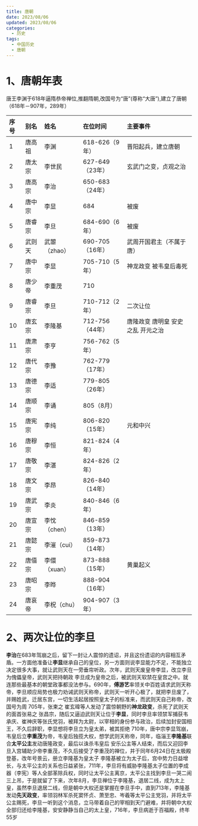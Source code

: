 ```yaml
---
title: 唐朝
date: 2023/08/06
updated: 2023/08/06
categories:
  - 历史
tags:
  - 中国历史
  - 唐朝
---
```


# 1、唐朝年表

唐王李渊于618年逼隋恭帝禅位,推翻隋朝,改国号为“唐”(尊称“大唐”),建立了唐朝（618年－907年，289年）

| 序号 |  别名   |  姓名        |  在位时间          |  主要事件                |
|:---|:------|:-----------|:---------------|:---------------------|
|  1 |  唐高祖  |  李渊        |   618-626（9年）  | 晋阳起兵，建立唐朝                     |
|  2 |  唐太宗  |  李世民       |  627-649（23年）  |  玄武门之变，贞观之治          |
|  3 |  唐高宗  |  李治        |  650-683（24年）  |                      |
|  4 |  唐中宗  |  李显        |           684  |  被废                  |
|  5 |  唐睿宗  |  李旦        |   684-690（6年）  |  被废                  |
|  6 |  武则天  |  武曌（zhao）  |  690-705（16年）  |  武周开国君主（不属于唐）        |
|  7 |  唐中宗  |  李显        |   705-710（5年）  |  神龙政变 被韦皇后毒死         |
|  8 |  唐少帝  |  李重茂       |           710  |                      |
|  9 |  唐睿宗  |  李旦        |   710-712（2年）  |  二次让位                |
| 10 |  唐玄宗  |  李隆基       |  712-756（44年）  |  唐隆政变 唐明皇 安史之乱 开元之治  |
| 11 |  唐肃宗  |  李亨        |   756-762（5年）  |                      |
| 12 |  唐代宗  |  李豫        |  762-779（17年）  |                      |
| 13 |  唐德宗  |  李适        |  779-805（26年）  |                      |
| 14 |  唐顺宗  |  李诵        |       805（8月）  |                      |
| 15 |  唐宪宗  |  李纯        |  806-820（15年）  |  元和中兴                |
| 16 |  唐穆宗  |  李恒        |   821-824（4年）  |                      |
| 17 |  唐敬宗  |  李湛        |   824-826（2年）  |                      |
| 18 |  唐文宗  |  李昂        |  826-840（14年）  |                      |
| 19 |  唐武宗  |  李炎        |   840-846（6年）  |                      |
| 20 |  唐宣宗  |  李忱（chen）  |  846-859（13年）  |                      |
| 21 |  唐懿宗  |  李漼（cui）   |  859-873（14年）  |                      |
| 22 |  唐僖宗  |  李儇（xuan）  |  873-888（15年）  |  黄巢起义                |
| 23 |  唐昭宗  |  李晔        |  888-904（16年）  |                      |
| 24 |  唐哀帝  |  李柷（chu）   |   904-907（3年）  |                      |  

# 2、两次让位的李旦

**李治**在683年驾崩之后，留下一封让人震惊的遗诏，并且这份遗诏的内容相互矛盾。一方面他准备让**李显**继承自己的皇位，另一方面则说李显能力不足，不能独立决定很多大事，就让武则天在一旁垂帘听政。次年，武则天废皇帝李显，改立李旦为傀儡皇帝，武则天把持朝政
李旦成为皇帝之后，被武则天软禁在皇宫之中。就连那些最基本的朝堂政事都没法参与。690年，**傅游艺**率领关中百姓请求武则天称帝，李旦顺应局势也极力劝诫武则天称帝，武则天一听开心极了，就把李旦废了，并赐姓武，迁居东宫，一切生活起居按照皇太子的标准来，而武则天自己称帝，改国号为周
705年，张柬之 崔玄暐等人发动了震惊朝野的**神龙政变**，杀死了武则天的面首张易之 张昌宗，随后又逼迫武则天让位于**李显**，同时李旦率领禁军捕获韦承庆、崔神庆等张氏党羽，被拜为太尉，以宰相的身份参与政治，后续加封安国相王，不久后辞职，李显想将李旦立为皇太弟，被其拒绝
710年，唐中宗李显驾崩，韦皇后立**李重茂**为帝，韦皇后独揽大权，想学武则天称帝，同年，临淄王**李隆基**联合**太平公主**发动唐隆政变，最后以诛杀韦皇后 安乐公主等人结束，而后又迎回李旦入宫辅助少帝李重茂，不久后接受了李重茂的禅位，并于同年6月24日在太极殿登基，改年号景云，册立李隆基为皇太子
李隆基被立为太子后，宫中势力日益增长，与太平公主的关系也日益紧张，711年，李旦将有威胁李隆基太子位置的李成器（李宪）等人全部革除兵权，同时让太平公主离京，太平公主找到李旦一哭二闹三上吊，于是就留了下来，次年8月，李旦禅位于李隆基，退居二线，成为太上皇，虽然李旦退居二线，但是朝中大权还是掌握在李旦手中，直到713年，李隆基发动**先天政变**，率领羽林军杀死窦怀贞、萧至忠、岑羲等太平公主党羽，并将太平公主赐死，李旦一听到这个消息，立马带着自己的宰相到天门避难，并将朝中大权全部归还给李隆基，安安静静当自己的太上皇，716年，李旦病逝于百福殿，终年55岁